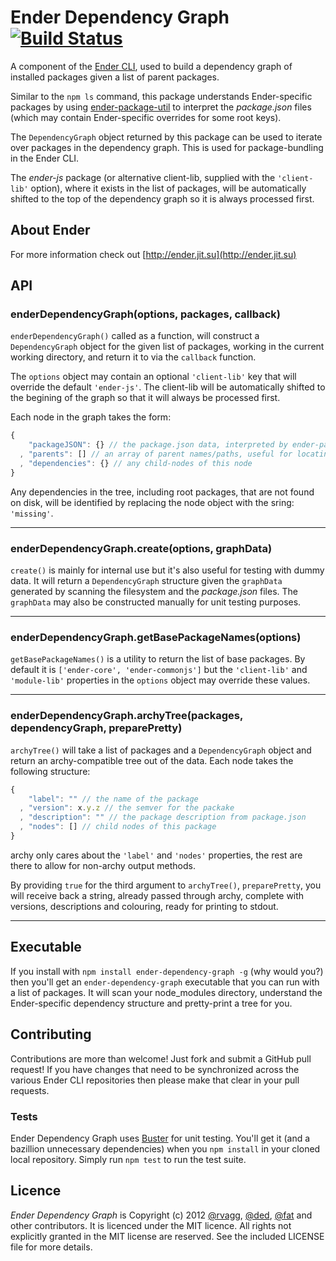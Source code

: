 # Ender Dependency Graph [![Build Status](https://secure.travis-ci.org/ender-js/ender-dependency-graph.png)](http://travis-ci.org/ender-js/ender-dependency-graph)

A component of the [Ender CLI](https://github.com/ender-js/Ender/), used to build a dependency graph of installed packages given a list of parent packages.

Similar to the `npm ls` command, this package understands Ender-specific packages by using [ender-package-util](https://github.com/ender-js/ender-package-util/) to interpret the *package.json* files (which may contain Ender-specific overrides for some root keys).

The `DependencyGraph` object returned by this package can be used to iterate over packages in the dependency graph. This is used for package-bundling in the Ender CLI.

The *ender-js* package (or alternative client-lib, supplied with the `'client-lib'` option), where it exists in the list of packages, will be automatically shifted to the top of the dependency graph so it is always processed first.

## About Ender

For more information check out [http://ender.jit.su](http://ender.jit.su)

## API

### enderDependencyGraph(options, packages, callback)
`enderDependencyGraph()` called as a function, will construct a `DependencyGraph` object for the given list of packages, working in the current working directory, and return it to via the `callback` function.

The `options` object may contain an optional `'client-lib'` key that will override the default `'ender-js'`. The client-lib will be automatically shifted to the begining of the graph so that it will always be processed first.

Each node in the graph takes the form:

```js
{
    "packageJSON": {} // the package.json data, interpreted by ender-package-util
  , "parents": [] // an array of parent names/paths, useful for locating the package on disk
  , "dependencies": {} // any child-nodes of this node
}
```

Any dependencies in the tree, including root packages, that are not found on disk, will be identified by replacing the node object with the sring: `'missing'`.

-------------------------

### enderDependencyGraph.create(options, graphData)
`create()` is mainly for internal use but it's also useful for testing with dummy data. It will return a `DependencyGraph` structure given the `graphData` generated by scanning the filesystem and the *package.json* files. The `graphData` may also be constructed manually for unit testing purposes.

-------------------------

### enderDependencyGraph.getBasePackageNames(options)
`getBasePackageNames()` is a utility to return the list of base packages. By default it is `['ender-core', 'ender-commonjs']` but the `'client-lib'` and `'module-lib'` properties in the `options` object may override these values.

-------------------------

### enderDependencyGraph.archyTree(packages, dependencyGraph, preparePretty)
`archyTree()` will take a list of packages and a `DependencyGraph` object and return an archy-compatible tree out of the data. Each node takes the following structure:

```js
{
    "label": "" // the name of the package
  , "version": x.y.z // the semver for the packake
  , "description": "" // the package description from package.json
  , "nodes": [] // child nodes of this package
}
```

archy only cares about the `'label'` and `'nodes'` properties, the rest are there to allow for non-archy output methods.

By providing `true` for the third argument to `archyTree()`, `preparePretty`, you will receive back a string, already passed through archy, complete with versions, descriptions and colouring, ready for printing to stdout.

-------------------------

## Executable

If you install with `npm install ender-dependency-graph -g` (why would you?) then you'll get an `ender-dependency-graph` executable that you can run with a list of packages. It will scan your node_modules directory, understand the Ender-specific dependency structure and pretty-print a tree for you.

## Contributing

Contributions are more than welcome! Just fork and submit a GitHub pull request! If you have changes that need to be synchronized across the various Ender CLI repositories then please make that clear in your pull requests.

### Tests

Ender Dependency Graph uses [Buster](http://busterjs.org) for unit testing. You'll get it (and a bazillion unnecessary dependencies) when you `npm install` in your cloned local repository. Simply run `npm test` to run the test suite.

## Licence

*Ender Dependency Graph* is Copyright (c) 2012 [@rvagg](https://github.com/rvagg), [@ded](https://github.com/ded), [@fat](https://github.com/fat) and other contributors. It is licenced under the MIT licence. All rights not explicitly granted in the MIT license are reserved. See the included LICENSE file for more details.